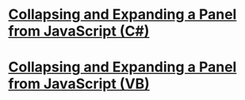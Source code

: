 # [Collapsing and Expanding a Panel from JavaScript (C#)](collapsing-and-expanding-a-panel-from-javascript-cs.md)
# [Collapsing and Expanding a Panel from JavaScript (VB)](collapsing-and-expanding-a-panel-from-javascript-vb.md)
